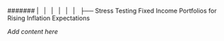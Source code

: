 ####### |   |   |   |   |   |   ├── Stress Testing Fixed Income Portfolios for Rising Inflation Expectations

*Add content here*